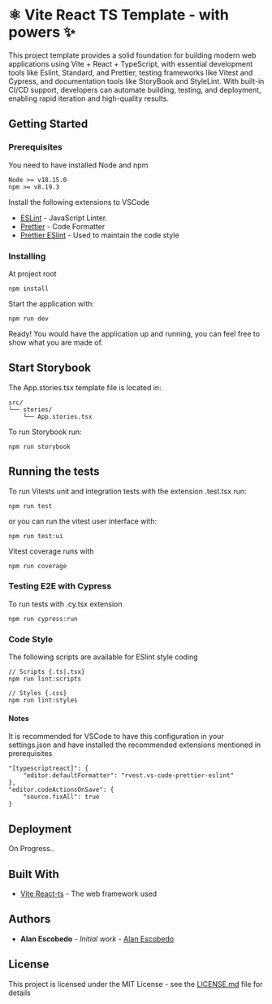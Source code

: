 # ⚛️ Vite React TS Template - with powers ✨

This project template provides a solid foundation for building modern web applications using Vite + React + TypeScript, with essential development tools like Eslint, Standard, and Prettier, testing frameworks like Vitest and Cypress, and documentation tools like StoryBook and StyleLint. With built-in CI/CD support, developers can automate building, testing, and deployment, enabling rapid iteration and high-quality results.

## Getting Started

### Prerequisites

You need to have installed Node and npm

```
Node >= v18.15.0
npm >= v8.19.3
```

Install the following extensions to VSCode
* [ESLint](https://marketplace.visualstudio.com/items?itemName=dbaeumer.vscode-eslint&ssr=false#review-details) - JavaScript Linter.
* [Prettier](https://marketplace.visualstudio.com/items?itemName=esbenp.prettier-vscode) - Code Formatter
* [Prettier ESlint](https://marketplace.visualstudio.com/items?itemName=rvest.vs-code-prettier-eslint) - Used to maintain the code style

### Installing

At project root
```
npm install
```

Start the application with:

```
npm run dev
```

Ready! You would have the application up and running, you can feel free to show what you are made of.

## Start Storybook

The App.stories.tsx template file is located in:
```
src/
└── stories/
    └── App.stories.tsx

```

To run Storybook run:
```
npm run storybook
```

## Running the tests

To run Vitests unit and integration tests with the extension .test.tsx run:
```
npm run test
```
or you can run the vitest user interface with:
```
npm run test:ui
```
Vitest coverage runs with
```
npm run coverage
```
### Testing E2E with Cypress

To run tests with .cy.tsx extension

```
npm run cypress:run
```

### Code Style

The following scripts are available for ESlint style coding

```
// Scripts {.ts|.tsx}
npm run lint:scripts

// Styles {.css}
npm run lint:styles
```

#### Notes
It is recommended for VSCode to have this configuration in your settings.json and have installed the recommended extensions mentioned in prerequisites
```
"[typescriptreact]": {
    "editor.defaultFormatter": "rvest.vs-code-prettier-eslint"
},
"editor.codeActionsOnSave": {
    "source.fixAll": true
}
```

## Deployment

On Progress..

## Built With

* [Vite React-ts](https://vitejs.dev/) - The web framework used

## Authors

* **Alan Escobedo** - *Initial work* - [Alan Escobedo](https://github.com/IngeScobedo)

## License

This project is licensed under the MIT License - see the [LICENSE.md](LICENSE.md) file for details

